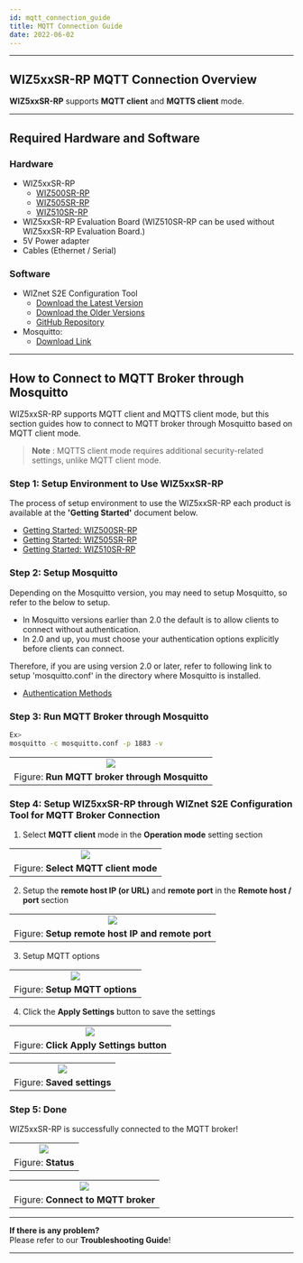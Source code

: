 ```yaml
---
id: mqtt_connection_guide
title: MQTT Connection Guide
date: 2022-06-02
---
```




-----



## WIZ5xxSR-RP MQTT Connection Overview

**WIZ5xxSR-RP** supports **MQTT client** and **MQTTS client** mode.



-----



## Required Hardware and Software



### Hardware

  - WIZ5xxSR-RP
    - [WIZ500SR-RP](./WIZ500SR-RP/overview_en.md)
    - [WIZ505SR-RP](./WIZ505SR-RP/overview_en.md)
    - [WIZ510SR-RP](./WIZ510SR-RP/overview_en.md)
  - WIZ5xxSR-RP Evaluation Board (WIZ510SR-RP can be used without WIZ5xxSR-RP Evaluation Board.)
  - 5V Power adapter
  - Cables (Ethernet / Serial)



### Software

  - WIZnet S2E Configuration Tool
	- [Download the Latest Version](https://github.com/Wiznet/WIZnet-S2E-Tool-GUI/releases/tag/V1.4.2)
    - [Download the Older Versions](https://github.com/Wiznet/WIZnet-S2E-Tool-GUI/releases)
    - [GitHub Repository](https://github.com/Wiznet/WIZnet-S2E-Tool-GUI)
  - Mosquitto:
	- [Download Link](https://mosquitto.org/download/)



-----



## How to Connect to MQTT Broker through Mosquitto

WIZ5xxSR-RP supports MQTT client and MQTTS client mode, but this section guides how to connect to MQTT broker through Mosquitto based on MQTT client mode.

> **Note** : MQTTS client mode requires additional security-related settings, unlike MQTT client mode.



### Step 1: Setup Environment to Use WIZ5xxSR-RP

The process of setup environment to use the WIZ5xxSR-RP each product is available at the **'Getting Started'** document below.

  - [Getting Started: WIZ500SR-RP](./WIZ500SR-RP/getting-started_en.md)
  - [Getting Started: WIZ505SR-RP](./WIZ505SR-RP/getting-started_en.md)
  - [Getting Started: WIZ510SR-RP](./WIZ510SR-RP/getting-started_en.md)



### Step 2: Setup Mosquitto

Depending on the Mosquitto version, you may need to setup Mosquitto, so refer to the below to setup.

  - In Mosquitto versions earlier than 2.0 the default is to allow clients to connect without authentication.
  - In 2.0 and up, you must choose your authentication options explicitly before clients can connect.

Therefore, if you are using version 2.0 or later, refer to following link to setup 'mosquitto.conf' in the directory where Mosquitto is installed.

  - [Authentication Methods](https://mosquitto.org/documentation/authentication-methods/)



### Step 3: Run MQTT Broker through Mosquitto

```bash
Ex>
mosquitto -c mosquitto.conf -p 1883 -v
```

|                                                                                                       |
| :---------------------------------------------------------------------------------------------------: |
| ![](/img/products/s2e_module/wiz5xxsr-rp/mqtt_connection_guide/run_mqtt_broker_through_mosquitto.png) |
| Figure: **Run MQTT broker through Mosquitto**                                                         |



### Step 4: Setup WIZ5xxSR-RP through WIZnet S2E Configuration Tool for MQTT Broker Connection

1. Select **MQTT client** mode in the **Operation mode** setting section

|                                                                                             |
| :-----------------------------------------------------------------------------------------: |
| ![](/img/products/s2e_module/wiz5xxsr-rp/mqtt_connection_guide/select_mqtt_client_mode.png) |
| Figure: **Select MQTT client mode**                                                         |

2. Setup the **remote host IP (or URL)** and **remote port** in the **Remote host / port** section

|                                                                                                          |
| :------------------------------------------------------------------------------------------------------: |
| ![](/img/products/s2e_module/wiz5xxsr-rp/mqtt_connection_guide/setup_remote_host_ip_and_remote_port.png) |
| Figure: **Setup remote host IP and remote port**                                                         |

3. Setup MQTT options

|                                                                                        |
| :------------------------------------------------------------------------------------: |
| ![](/img/products/s2e_module/wiz5xxsr-rp/mqtt_connection_guide/setup_mqtt_options.png) |
| Figure: **Setup MQTT options**                                                         |

4. Click the **Apply Settings** button to save the settings

|                                                                                                 |
| :---------------------------------------------------------------------------------------------: |
| ![](/img/products/s2e_module/wiz5xxsr-rp/mqtt_connection_guide/click_apply_settings_button.png) |
| Figure: **Click Apply Settings button**                                                         |

|                                                                                    |
| :--------------------------------------------------------------------------------: |
| ![](/img/products/s2e_module/wiz5xxsr-rp/mqtt_connection_guide/saved_settings.png) |
| Figure: **Saved settings**                                                         |



### Step 5: Done

WIZ5xxSR-RP is successfully connected to the MQTT broker!

|                                                                            |
| :------------------------------------------------------------------------: |
| ![](/img/products/s2e_module/wiz5xxsr-rp/mqtt_connection_guide/status.png) |
| Figure: **Status**                                                         |

|                                                                                            |
| :----------------------------------------------------------------------------------------: |
| ![](/img/products/s2e_module/wiz5xxsr-rp/mqtt_connection_guide/connect_to_mqtt_broker.png) |
| Figure: **Connect to MQTT broker**                                                         |



-----



**If there is any problem?**  
Please refer to our **Troubleshooting Guide**!



-----
